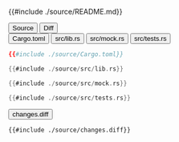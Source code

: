 
<div class="content-row">
<div class="content-col">

{{#include ./source/README.md}}

</div>
<div class="content-col">

<div class="tab">
  <button class="maintab tablinks active" onclick="switchMainTab(event, 'Source')">Source</button>
  <button class="maintab tablinks" onclick="switchMainTab(event, 'Diff')">Diff</button>
</div>

<div id="Source" class="maintab tabcontent active">

<div class="tab">
<button class="subtab tablinks file-source file-added active" onclick="switchSubTab(event, 'Cargo.toml')" data-id="Cargo.toml">Cargo.toml</button>
<button class="subtab tablinks file-source file-added" onclick="switchSubTab(event, 'src/lib.rs')" data-id="src/lib.rs">src/lib.rs</button>
<button class="subtab tablinks file-source file-added" onclick="switchSubTab(event, 'src/mock.rs')" data-id="src/mock.rs">src/mock.rs</button>
<button class="subtab tablinks file-source file-added" onclick="switchSubTab(event, 'src/tests.rs')" data-id="src/tests.rs">src/tests.rs</button>
</div>
<div id="source/Cargo.toml" class="subtab tabcontent active" data-id="Cargo.toml">

```toml
{{#include ./source/Cargo.toml}}
```

</div>

<div id="source/src/lib.rs" class="subtab tabcontent" data-id="src/lib.rs">

```rust
{{#include ./source/src/lib.rs}}
```

</div>

<div id="source/src/mock.rs" class="subtab tabcontent" data-id="src/mock.rs">

```rust
{{#include ./source/src/mock.rs}}
```

</div>

<div id="source/src/tests.rs" class="subtab tabcontent" data-id="src/tests.rs">

```rust
{{#include ./source/src/tests.rs}}
```

</div>



</div>

<div id="Diff" class="maintab tabcontent">


<div class="tab">
	<button class="difftab tablinks active" onclick="switchDiff(event, 'changes.diff')" data-id="changes.diff">changes.diff</button>
</div>
<div id="changes.diff" class="difftab tabcontent active" data-id="changes.diff">

```diff
{{#include ./source/changes.diff}}
```

</div>

</div>

</div>
</div>
